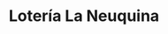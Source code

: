 ---
title: "Lotería La Neuquina"
url: /neuquen/loteria-la-neuquina-fray-luis-beltran/
shop: Lotterie
---